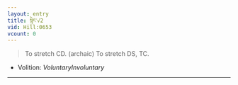 ```yaml
---
layout: entry
title: སྙེང་√2
vid: Hill:0653
vcount: 0
---
```

> To stretch CD\. (archaic) To stretch DS, TC\.

* Volition: _VoluntaryInvoluntary_

---

